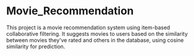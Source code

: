 # Movie_Recommendation
This project is a movie recommendation system using item-based collaborative filtering. It suggests movies to users based on the similarity between movies they've rated and others in the database, using cosine similarity for prediction.
